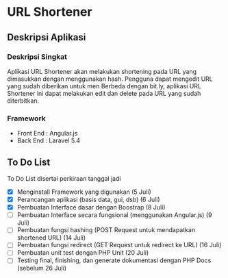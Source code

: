 # URL Shortener

## Deskripsi Aplikasi
### Deskripsi Singkat
Aplikasi URL Shortener akan melakukan shortening pada URL yang dimasukkan dengan menggunakan hash. Pengguna dapat mengedit URL yang sudah diberikan untuk men
Berbeda dengan bit.ly, aplikasi URL Shortener ini dapat melakukan edit dan delete pada URL yang sudah diterbitkan.

### Framework

* Front End : Angular.js
* Back End : Laravel 5.4

## To Do List
To Do List disertai perkiraan tanggal jadi
- [x] Menginstall Framework yang digunakan (5 Juli)
- [x] Perancangan aplikasi (basis data, gui, dsb) (6 Juli)
- [x] Pembuatan Interface dasar dengan Boostrap (8 Juli)
- [ ] Pembuatan Interface secara fungsional (menggunakan Angular.js) (9 Juli)
- [ ] Pembuatan fungsi hashing (POST Request untuk mendapatkan shortened URL) (14 Juli)
- [ ] Pembuatan fungsi redirect (GET Request untuk redirect ke URL) (16 Juli)
- [ ] Pembuatan unit test dengan PHP Unit (20 Juli)
- [ ] Testing final, finishing, dan generate dokumentasi dengan PHP Docs (sebelum 26 Juli)
